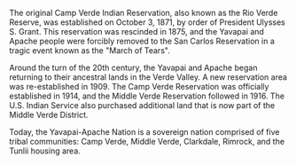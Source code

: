 The original Camp Verde Indian Reservation, also known as the Rio Verde Reserve, was established on October 3, 1871, by order of President Ulysses S. Grant. This reservation was rescinded in 1875, and the Yavapai and Apache people were forcibly removed to the San Carlos Reservation in a tragic event known as the "March of Tears".

Around the turn of the 20th century, the Yavapai and Apache began returning to their ancestral lands in the Verde Valley. A new reservation area was re-established in 1909. The Camp Verde Reservation was officially established in 1914, and the Middle Verde Reservation followed in 1916. The U.S. Indian Service also purchased additional land that is now part of the Middle Verde District.

Today, the Yavapai-Apache Nation is a sovereign nation comprised of five tribal communities: Camp Verde, Middle Verde, Clarkdale, Rimrock, and the Tunlii housing area.